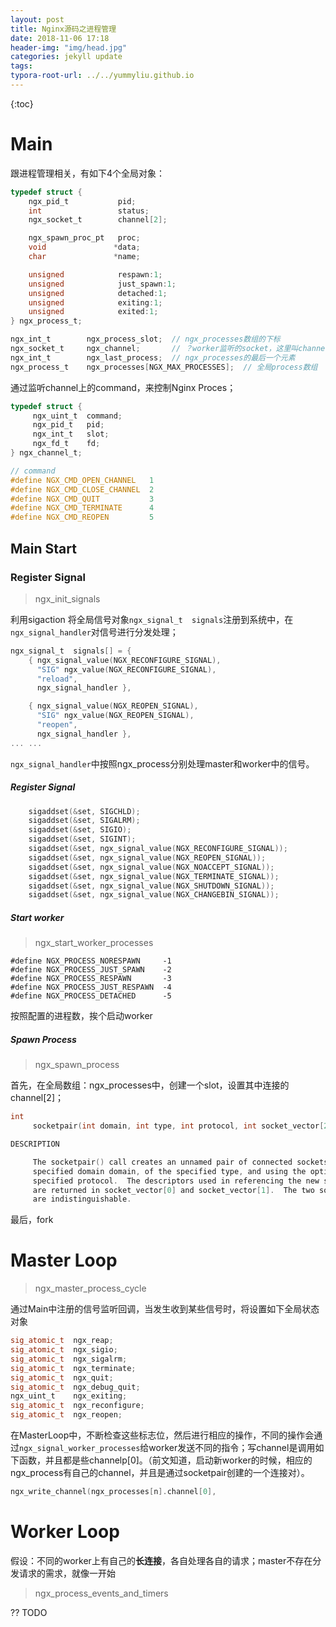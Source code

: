 ```yaml
---
layout: post
title: Nginx源码之进程管理
date: 2018-11-06 17:18
header-img: "img/head.jpg"
categories: jekyll update
tags:
typora-root-url: ../../yummyliu.github.io
---
```

{:toc}

# Main

跟进程管理相关，有如下4个全局对象：

```c
typedef struct {
    ngx_pid_t           pid;
    int                 status;
    ngx_socket_t        channel[2];

    ngx_spawn_proc_pt   proc;
    void               *data;
    char               *name;

    unsigned            respawn:1;
    unsigned            just_spawn:1;
    unsigned            detached:1;
    unsigned            exiting:1;
    unsigned            exited:1;
} ngx_process_t;

ngx_int_t        ngx_process_slot; 	// ngx_processes数组的下标
ngx_socket_t     ngx_channel;		// ？worker监听的socket，这里叫channel
ngx_int_t        ngx_last_process;	// ngx_processes的最后一个元素
ngx_process_t    ngx_processes[NGX_MAX_PROCESSES];	// 全局process数组
```

通过监听channel上的command，来控制Nginx Proces；

```c
typedef struct {
     ngx_uint_t  command;
     ngx_pid_t   pid;
     ngx_int_t   slot;
     ngx_fd_t    fd;
} ngx_channel_t;

// command
#define NGX_CMD_OPEN_CHANNEL   1
#define NGX_CMD_CLOSE_CHANNEL  2
#define NGX_CMD_QUIT           3
#define NGX_CMD_TERMINATE      4
#define NGX_CMD_REOPEN         5
```

## Main Start

### Register Signal

> ngx_init_signals

利用sigaction 将全局信号对象`ngx_signal_t  signals`注册到系统中，在`ngx_signal_handler`对信号进行分发处理；

```c
ngx_signal_t  signals[] = {
    { ngx_signal_value(NGX_RECONFIGURE_SIGNAL),
      "SIG" ngx_value(NGX_RECONFIGURE_SIGNAL),
      "reload",
      ngx_signal_handler },

    { ngx_signal_value(NGX_REOPEN_SIGNAL),
      "SIG" ngx_value(NGX_REOPEN_SIGNAL),
      "reopen",
      ngx_signal_handler },
... ... 
```

`ngx_signal_handler`中按照ngx_process分别处理master和worker中的信号。

##### Register Signal

```c
    sigaddset(&set, SIGCHLD);
    sigaddset(&set, SIGALRM);
    sigaddset(&set, SIGIO);
    sigaddset(&set, SIGINT);
    sigaddset(&set, ngx_signal_value(NGX_RECONFIGURE_SIGNAL));
    sigaddset(&set, ngx_signal_value(NGX_REOPEN_SIGNAL));
    sigaddset(&set, ngx_signal_value(NGX_NOACCEPT_SIGNAL));
    sigaddset(&set, ngx_signal_value(NGX_TERMINATE_SIGNAL));
    sigaddset(&set, ngx_signal_value(NGX_SHUTDOWN_SIGNAL));
    sigaddset(&set, ngx_signal_value(NGX_CHANGEBIN_SIGNAL));
```

##### Start worker

> ngx_start_worker_processes

```
#define NGX_PROCESS_NORESPAWN     -1
#define NGX_PROCESS_JUST_SPAWN    -2
#define NGX_PROCESS_RESPAWN       -3
#define NGX_PROCESS_JUST_RESPAWN  -4
#define NGX_PROCESS_DETACHED      -5
```

按照配置的进程数，挨个启动worker

##### Spawn Process

> ngx_spawn_process

首先，在全局数组：ngx_processes中，创建一个slot，设置其中连接的channel[2]；

```c
int
     socketpair(int domain, int type, int protocol, int socket_vector[2]);

DESCRIPTION

     The socketpair() call creates an unnamed pair of connected sockets in the
     specified domain domain, of the specified type, and using the optionally
     specified protocol.  The descriptors used in referencing the new sockets
     are returned in socket_vector[0] and socket_vector[1].  The two sockets
     are indistinguishable.
```

最后，fork

# Master Loop

>  ngx_master_process_cycle

通过Main中注册的信号监听回调，当发生收到某些信号时，将设置如下全局状态对象

```c
sig_atomic_t  ngx_reap;
sig_atomic_t  ngx_sigio;
sig_atomic_t  ngx_sigalrm;
sig_atomic_t  ngx_terminate;
sig_atomic_t  ngx_quit;
sig_atomic_t  ngx_debug_quit;
ngx_uint_t    ngx_exiting;
sig_atomic_t  ngx_reconfigure;
sig_atomic_t  ngx_reopen;
```

在MasterLoop中，不断检查这些标志位，然后进行相应的操作，不同的操作会通过`ngx_signal_worker_processes`给worker发送不同的指令；写channel是调用如下函数，并且都是些channelp[0]。（前文知道，启动新worker的时候，相应的ngx_process有自己的channel，并且是通过socketpair创建的一个连接对）。

```c
ngx_write_channel(ngx_processes[n].channel[0],
```

# Worker Loop

假设：不同的worker上有自己的**长连接**，各自处理各自的请求；master不存在分发请求的需求，就像一开始

> ngx_process_events_and_timers

?? TODO





